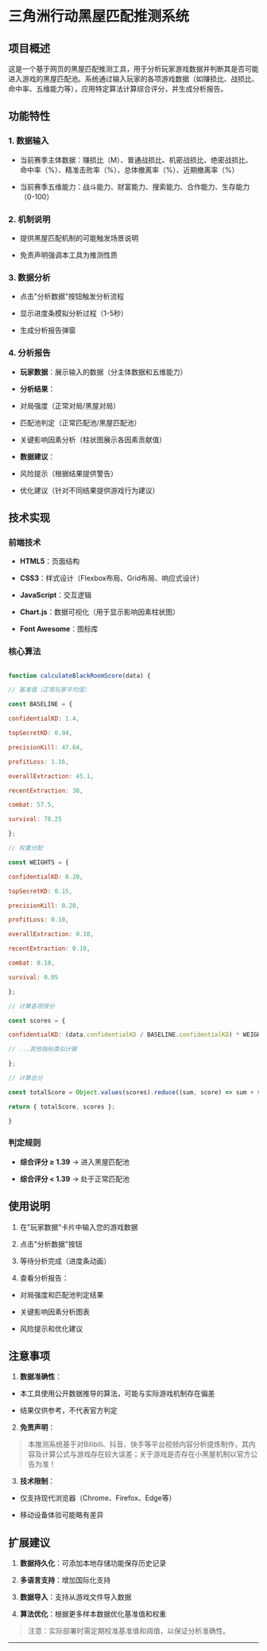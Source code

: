 # 三角洲行动黑屋匹配推测系统

## 项目概述

这是一个基于网页的黑屋匹配推测工具，用于分析玩家游戏数据并判断其是否可能进入游戏的黑屋匹配池。系统通过输入玩家的各项游戏数据（如赚损比、战损比、命中率、五维能力等），应用特定算法计算综合评分，并生成分析报告。

## 功能特性

### 1. 数据输入

- 当前赛季主体数据：赚损比（M）、普通战损比、机密战损比、绝密战损比、命中率（%）、精准击败率（%）、总体撤离率（%）、近期撤离率（%）

- 当前赛季五维能力：战斗能力、财富能力、搜索能力、合作能力、生存能力（0-100）

### 2. 机制说明

- 提供黑屋匹配机制的可能触发场景说明

- 免责声明强调本工具为推测性质

### 3. 数据分析

- 点击"分析数据"按钮触发分析流程

- 显示进度条模拟分析过程（1-5秒）

- 生成分析报告弹窗

### 4. 分析报告

- **玩家数据**：展示输入的数据（分主体数据和五维能力）

- **分析结果**：

- 对局强度（正常对局/黑屋对局）

- 匹配池判定（正常匹配池/黑屋匹配池）

- 关键影响因素分析（柱状图展示各因素贡献值）

- **数据建议**：

- 风险提示（根据结果提供警告）

- 优化建议（针对不同结果提供游戏行为建议）

## 技术实现

### 前端技术

- **HTML5**：页面结构

- **CSS3**：样式设计（Flexbox布局、Grid布局、响应式设计）

- **JavaScript**：交互逻辑

- **Chart.js**：数据可视化（用于显示影响因素柱状图）

- **Font Awesome**：图标库

### 核心算法

```javascript

function calculateBlackRoomScore(data) {

// 基准值（正常玩家平均值）

const BASELINE = {

confidentialKD: 1.4,

topSecretKD: 0.94,

precisionKill: 47.64,

profitLoss: 1.16,

overallExtraction: 45.1,

recentExtraction: 30,

combat: 57.5,

survival: 78.25

};

// 权重分配

const WEIGHTS = {

confidentialKD: 0.20,

topSecretKD: 0.15,

precisionKill: 0.20,

profitLoss: 0.10,

overallExtraction: 0.10,

recentExtraction: 0.10,

combat: 0.10,

survival: 0.05

};

// 计算各项得分

const scores = {

confidentialKD: (data.confidentialKD / BASELINE.confidentialKD) * WEIGHTS.confidentialKD,

// ...其他指标类似计算

};

// 计算总分

const totalScore = Object.values(scores).reduce((sum, score) => sum + score, 0);

return { totalScore, scores };

}

```

### 判定规则

- **综合评分 ≥ 1.39** → 进入黑屋匹配池

- **综合评分 < 1.39** → 处于正常匹配池

## 使用说明

1. 在"玩家数据"卡片中输入您的游戏数据

2. 点击"分析数据"按钮

3. 等待分析完成（进度条动画）

4. 查看分析报告：

- 对局强度和匹配池判定结果

- 关键影响因素分析图表

- 风险提示和优化建议

## 注意事项

1. **数据准确性**：

- 本工具使用公开数据推导的算法，可能与实际游戏机制存在偏差

- 结果仅供参考，不代表官方判定

2. **免责声明**：

> 本推测系统基于对Bilibili、抖音、快手等平台视频内容分析提炼制作，其内容及计算公式与游戏存在较大误差；关于游戏是否存在小黑屋机制以官方公告为准！

3. **技术限制**：

- 仅支持现代浏览器（Chrome、Firefox、Edge等）

- 移动设备体验可能略有差异

## 扩展建议

1. **数据持久化**：可添加本地存储功能保存历史记录

2. **多语言支持**：增加国际化支持

3. **数据导入**：支持从游戏文件导入数据

4. **算法优化**：根据更多样本数据优化基准值和权重

> 注意：实际部署时需定期校准基准值和阈值，以保证分析准确性。

---
